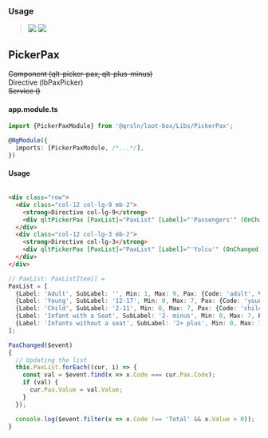 ### Usage

> [![](https://img.shields.io/badge/Main-readme‌‌‌‌‌‌‌-white)](../../readme.md)
> [![](https://img.shields.io/badge/readme-white)](readme.md)

## PickerPax

~~Component (qlt-picker-pax, qlt-plus-minus)~~  
Directive (lbPaxPicker)  
~~Service ()~~

#### app.module.ts

```typescript
import {PickerPaxModule} from '@qrsln/loot-box/Libs/PickerPax';

@NgModule({
  imports: [PickerPaxModule, /*...*/],
})
```  

#### Usage

```html

<div class="row">
  <div class="col-12 col-lg-9 mb-2">
    <strong>Directive col-lg-9</strong>
    <div qltPickerPax [PaxList]="PaxList" [Label]="'Passengers'" (OnChanged)="PaxChanged($event)"></div>
  </div>
  <div class="col-12 col-lg-3 mb-2">
    <strong>Directive col-lg-3</strong>
    <div qltPickerPax [PaxList]="PaxList" [Label]="'Yolcu'" (OnChanged)="PaxChanged($event)"></div>
  </div>
</div>
``` 

```typescript
// PaxList: PaxListItem[] =
PaxList = [
  {Label: 'Adult', SubLabel: '', Min: 1, Max: 9, Pax: {Code: 'adult', Value: 1}},
  {Label: 'Young', SubLabel: '12-17', Min: 0, Max: 7, Pax: {Code: 'young', Value: 0}},
  {Label: 'Child', SubLabel: '2-11', Min: 0, Max: 7, Pax: {Code: 'child', Value: 0}},
  {Label: 'Infant with a Seat', SubLabel: '2- minus', Min: 0, Max: 7, Pax: {Code: 'infant-1', Value: 0}},
  {Label: 'Infants without a seat', SubLabel: '2+ plus', Min: 0, Max: 7, Pax: {Code: 'infant-2', Value: 0}},
];

PaxChanged($event)
{
  // Updating the list
  this.PaxList.forEach((cur, i) => {
    const val = $event.find(x => x.Code === cur.Pax.Code);
    if (val) {
      cur.Pax.Value = val.Value;
    }
  });

  console.log($event.filter(x => x.Code !== 'Total' && x.Value > 0));
}
```  
 
